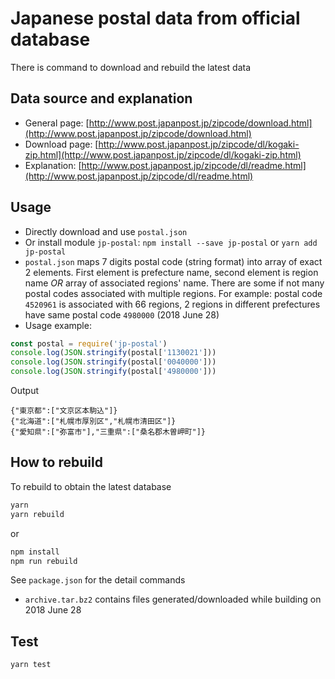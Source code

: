 # Japanese postal data from official database

There is command to download and rebuild the latest data

## Data source and explanation

- General page: [http://www.post.japanpost.jp/zipcode/download.html](http://www.post.japanpost.jp/zipcode/download.html)
- Download page: [http://www.post.japanpost.jp/zipcode/dl/kogaki-zip.html](http://www.post.japanpost.jp/zipcode/dl/kogaki-zip.html)
- Explanation: [http://www.post.japanpost.jp/zipcode/dl/readme.html](http://www.post.japanpost.jp/zipcode/dl/readme.html)

## Usage

- Directly download and use `postal.json`
- Or install module `jp-postal`: `npm install --save jp-postal` or `yarn add jp-postal`
- `postal.json` maps 7 digits postal code (string format) into array of exact 2 elements. First element is prefecture name, second element is region name *OR* array of associated regions' name. There are some if not many postal codes associated with multiple regions. For example: postal code `4520961` is associated with 66 regions, 2 regions in different prefectures have same postal code `4980000` (2018 June 28)
- Usage example:

```javascript
const postal = require('jp-postal')
console.log(JSON.stringify(postal['1130021']))
console.log(JSON.stringify(postal['0040000']))
console.log(JSON.stringify(postal['4980000']))
```
Output
```
{"東京都":["文京区本駒込"]}
{"北海道":["札幌市厚別区","札幌市清田区"]}
{"愛知県":["弥富市"],"三重県":["桑名郡木曽岬町"]}
```

## How to rebuild

To rebuild to obtain the latest database

```bash
yarn
yarn rebuild
```
or
```bash
npm install
npm run rebuild
```

See `package.json` for the detail commands

- `archive.tar.bz2` contains files generated/downloaded while building on 2018 June 28

## Test

```bash
yarn test
```
